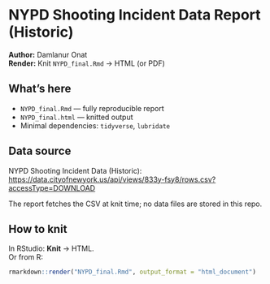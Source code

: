 # NYPD Shooting Incident Data Report (Historic)

**Author:** Damlanur Onat  
**Render:** Knit `NYPD_final.Rmd` → HTML (or PDF)

## What’s here
- `NYPD_final.Rmd` — fully reproducible report
- `NYPD_final.html` — knitted output
- Minimal dependencies: `tidyverse`, `lubridate`

## Data source
NYPD Shooting Incident Data (Historic):  
https://data.cityofnewyork.us/api/views/833y-fsy8/rows.csv?accessType=DOWNLOAD

The report fetches the CSV at knit time; no data files are stored in this repo.

## How to knit
In RStudio: **Knit** → HTML.  
Or from R:
```r
rmarkdown::render("NYPD_final.Rmd", output_format = "html_document")
